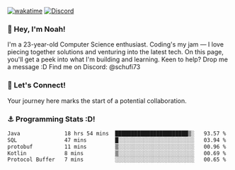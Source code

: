 [![wakatime](https://wakatime.com/badge/user/018b5c7c-fde2-4105-aa96-f5c758abb0a2.svg)](https://wakatime.com/@018b5c7c-fde2-4105-aa96-f5c758abb0a2)
[![Discord](https://img.shields.io/badge/Discord-5865F2?style=flat&logo=discord&logoColor=white)](https://discord.gg/eAW8AGXaGu)



### 👋 Hey, I'm Noah!
I'm a 23-year-old Computer Science enthusiast. Coding's my jam — I love piecing together solutions and venturing into the latest tech. On this page, you'll get a peek into what I'm building and learning. Keen to help? Drop me a message :D 
Find me on Discord: @schufi73

### 🤝 Let's Connect!
Your journey here marks the start of a potential collaboration.

### ⚓ Programming Stats :D!
<!--START_SECTION:waka-->

```txt
Java              18 hrs 54 mins  ███████████████████████▒░   93.57 %
SQL               47 mins         █░░░░░░░░░░░░░░░░░░░░░░░░   03.94 %
protobuf          11 mins         ▒░░░░░░░░░░░░░░░░░░░░░░░░   00.96 %
Kotlin            8 mins          ▒░░░░░░░░░░░░░░░░░░░░░░░░   00.69 %
Protocol Buffer   7 mins          ░░░░░░░░░░░░░░░░░░░░░░░░░   00.65 %
```

<!--END_SECTION:waka-->
